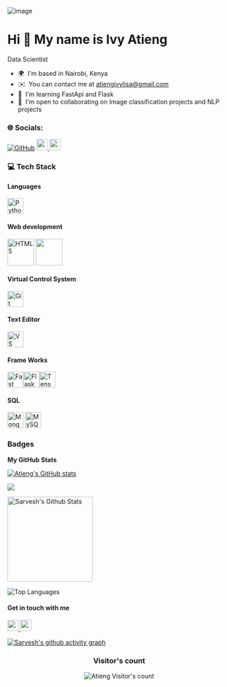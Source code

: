 ![image](https://github.com/user-attachments/assets/83b3ba37-ef7e-4361-a695-3bd09c3fa3e5)

Hi 👋 My name is Ivy Atieng
===========================

Data Scientist


* 🌍  I'm based in Nairobi, Kenya
* ✉️  You can contact me at [atiengivylisa@gmail.com](mailto:atiengivylisa@gmail.com)
* 🧠  I'm learning FastApi and Flask
* 🤝  I'm open to collaborating on Image classification projects and NLP projects

### 🌐 Socials:
<p align="left">
  <a href="https://github.com/SarveshMankar">
  <img src="https://img.shields.io/badge/GitHub-100000?style=for-the-badge&logo=github&logoColor=white" alt="GitHub"></a>

  <a href="https://www.linkedin.com/in/ivy-atieng">
  <img src="https://img.shields.io/badge/linkedin-%230077B5.svg?&style=for-the-badge&logo=linkedin&logoColor=white" height=25>
</a>
<a href="mailto:atiengivylisa@gmail.com">
  <img src="https://img.shields.io/badge/Gmail-D14836?style=for-the-badge&logo=gmail&logoColor=white" height=25>
</a>
</p>

### 💻 Tech Stack

#### Languages

<a href="https://www.python.org/" target="_blank" rel="noreferrer"><img src="https://raw.githubusercontent.com/danielcranney/readme-generator/main/public/icons/skills/python-colored.svg" width="36" height="36" alt="Python"/></a>

#### Web development
<p align="left">
<a href="https://developer.mozilla.org/en-US/docs/Glossary/HTML5" target="_blank" rel="noreferrer"><img src="https://raw.githubusercontent.com/danielcranney/readme-generator/main/public/icons/skills/html5-colored.svg" width="60" height="60" alt="HTML5" /></a>

<img src="https://cdn.jsdelivr.net/gh/devicons/devicon/icons/css3/css3-original-wordmark.svg" height="60" width="60"/>
</p>

#### Virtual Control System

<p align="left">
<a href="https://git-scm.com/" target="_blank" rel="noreferrer"><img src="https://raw.githubusercontent.com/danielcranney/readme-generator/main/public/icons/skills/git-colored.svg" width="36" height="36" alt="Git" /></a>

#### Text Editor
<a href="https://code.visualstudio.com/" target="_blank" rel="noreferrer"><img src="https://raw.githubusercontent.com/danielcranney/readme-generator/main/public/icons/skills/visualstudiocode.svg" width="36" height="36" alt="VS Code" /></a>

 
#### Frame Works

<a href="https://fastapi.tiangolo.com/" target="_blank" rel="noreferrer"><img src="https://raw.githubusercontent.com/danielcranney/readme-generator/main/public/icons/skills/fastapi-colored.svg" width="36" height="36" alt="Fast API" /></a><a href="https://flask.palletsprojects.com/en/2.0.x/" target="_blank" rel="noreferrer"><img src="https://raw.githubusercontent.com/danielcranney/readme-generator/main/public/icons/skills/flask-colored.svg" width="36" height="36" alt="Flask" /></a><a href="https://www.tensorflow.org/" target="_blank" rel="noreferrer"><img src="https://raw.githubusercontent.com/danielcranney/readme-generator/main/public/icons/skills/tensorflow-colored.svg" width="36" height="36" alt="TensorFlow" /></a>
</p>

#### SQL
<p align="left"> 
<a href="https://www.mongodb.com/" target="_blank" rel="noreferrer"><img src="https://raw.githubusercontent.com/danielcranney/readme-generator/main/public/icons/skills/mongodb-colored.svg" width="36" height="36" alt="MongoDB" /></a>
<a href="https://www.mysql.com/" target="_blank" rel="noreferrer"><img src="https://raw.githubusercontent.com/danielcranney/readme-generator/main/public/icons/skills/mysql-colored.svg" width="36" height="36" alt="MySQL" /></a> 
</p>


   >

### Badges

<b>My GitHub Stats</b>

<a href="http://www.github.com/Atieng"><img src="https://github-readme-stats.vercel.app/api?username=Atieng&show_icons=true&hide=&count_private=true&title_color=0891b2&text_color=ffffff&icon_color=0891b2&bg_color=000000&hide_border=true&show_icons=true" alt="Atieng's GitHub stats" /></a>

<a href="http://www.github.com/Atieng"><img src="https://github-readme-streak-stats.herokuapp.com/?user=Atieng&stroke=ffffff&background=000000&ring=0891b2&fire=0891b2&currStreakNum=ffffff&currStreakLabel=0891b2&sideNums=ffffff&sideLabels=ffffff&dates=ffffff&hide_border=true" /></a>

<a href="https://github.com/SarveshMankar"><img alt="Sarvesh's Github Stats" src="https://github-readme-stats.vercel.app/api?username=SarveshMankar&show_icons=true&include_all_commits=true&count_private=true&theme=react&hide_border=true&bg_color=1F222E&title_color=F85D7F&rank_icon=github&icon_color=F8D866" height="192px"/></a>

 

<!-- <a href="https://www.github.com/Atieng" >
<img src="https://github-readme-stats.vercel.app/api/top-langs/?username> -->

<img src="https://github-readme-stats.vercel.app/api/top-langs/?username=Atieng&langs_count=10&title_color=0891b2&text_color=ffffff&icon_color=0891b2&bg_color=000000&hide_border=true&locale=en&custom_title=Top%20%Languages" alt="Top Languages" /></a>

#### Get in touch with me
<p left="center">
<a href="https://www.linkedin.com/in/ivy-atieng">
  <img src="https://img.shields.io/badge/linkedin-%230077B5.svg?&style=for-the-badge&logo=linkedin&logoColor=white" height=25>
</a>
<a href="mailto:atiengivylisa@gmail.com">
  <img src="https://img.shields.io/badge/Gmail-D14836?style=for-the-badge&logo=gmail&logoColor=white" height=25>
</a>
</p>

[![Sarvesh's github activity graph](https://github-readme-activity-graph.vercel.app/graph?username=Atieng&bg_color=1F222E&color=0891b2&line=0891b2&point=FFFFFF&area=true&hide_border=true)](https://github.com/Atieng/github-readme-activity-graph)

 
<h3 align="center">Visitor's count</h3>
<p align="center">
  <img src="https://profile-counter.glitch.me/{Atieng/count.svg?color=ADD8E6}" alt="Atieng Visitor's count" />
</p>


 
